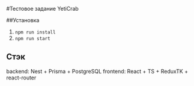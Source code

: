 #Тестовое задание YetiCrab

##Установка

1. `npm run install`
2. `npm run start`

## Стэк

backend: Nest + Prisma + PostgreSQL
frontend: React + TS + ReduxTK + react-router
